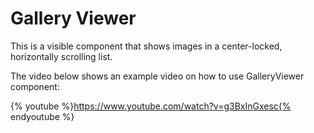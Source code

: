 # Gallery Viewer
This is a visible component that shows images in a center-locked, horizontally scrolling list. 

The video below shows an example video on how to use GalleryViewer component:

{% youtube %}https://www.youtube.com/watch?v=g3BxInGxesc{% endyoutube %}



